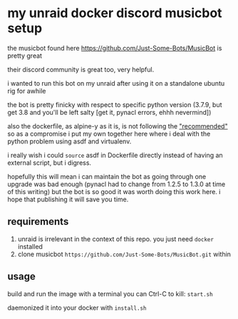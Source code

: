 # my unraid docker discord musicbot setup

the musicbot found here https://github.com/Just-Some-Bots/MusicBot is pretty great

their discord community is great too, very helpful.

i wanted to run this bot on my unraid after using it on a standalone ubuntu rig for awhile

the bot is pretty finicky with respect to specific python version (3.7.9, but get 3.8 and you'll be left salty [get it, pynacl errors, ehhh nevermind])

also the dockerfile, as alpine-y as it is, is not following the ["recommended"](https://just-some-bots.github.io/MusicBot/installing/ubuntu/) so as a compromise i put my own together here where i deal with the python problem using asdf and virtualenv.

i really wish i could `source` asdf in Dockerfile directly instead of having an external script, but i digress.

hopefully this will mean i can maintain the bot as going through one upgrade was bad enough (pynacl had to change from 1.2.5 to 1.3.0 at time of this writing) but the bot is so good it was worth doing this work here. i hope that publishing it will save you time.

## requirements

1. unraid is irrelevant in the context of this repo. you just need `docker` installed
2. clone musicbot `https://github.com/Just-Some-Bots/MusicBot.git` within

## usage

build and run the image with a terminal you can Ctrl-C to kill: `start.sh`

daemonized it into your docker with `install.sh`